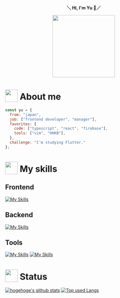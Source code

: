 <div align="center">
  <p>
    <strong>＼ Hi, I'm Yu 🫧／</strong>
  </p>
  <image width="200" src="https://user-images.githubusercontent.com/16290220/216816069-8211b320-bb87-4103-ab70-46b719b9aeb4.gif" />
</div>

# <img src="https://user-images.githubusercontent.com/16290220/216816339-2f0805ea-2880-48d8-bb60-dc68285319fe.gif" width="40" style="vertical-align: bottom;" /> About me

```javascript
const yu = {
  from: "japan",
  job: ["frontend developer", "manager"],
  favorites: {
    code: ["typescript", "react", "firebase"],
    tools: ["vim", "HHKB"],
  },
  challenge: "I'm studying Flutter."
};
```

# <img src="https://user-images.githubusercontent.com/16290220/216816264-5da31030-29d1-4753-a966-76d1133b03f8.gif" width="40" style="vertical-align: bottom;" /> My skills

## Frontend
[![My Skills](https://skillicons.dev/icons?theme=light&i=html,css,js,ts,jquery,react,nextjs,vue,nuxtjs,threejs,tailwind,vite,webpack,gulp,flutter)](https://skillicons.dev)

## Backend
[![My Skills](https://skillicons.dev/icons?theme=light&i=nodejs,php,java,firebase,gcp,graphql,apollo,docker)](https://skillicons.dev)

## Tools
[![My Skills](https://skillicons.dev/icons?theme=light&i=vscode,vim,neovim)](https://skillicons.dev)
[![My Skills](https://skillicons.dev/icons?theme=light&i=xd,photoshop,pr,figma,blender,unity)](https://skillicons.dev)

# <img src="https://user-images.githubusercontent.com/16290220/216816267-f562f480-8cb0-4763-9c88-3d7088f23e37.gif" width="40" style="vertical-align: bottom;" /> Status

[![hogehoge's github stats](https://github-readme-stats.vercel.app/api?username=Yuki-Sakaguchi&theme=default&hide=contribs&count_private=true&show_icons=true&hide_border=true&bg_color=fff&title_color=00E676&icon_color=00E676)](https://github.com/Yuki-Sakaguchi/) [![Top used Langs](https://github-readme-stats.vercel.app/api/top-langs/?username=Yuki-Sakaguchi&layout=compact&theme=default&hide_border=true&bg_color=fff&title_color=00E676&icon_color=000&hide=Logos,html,css,asp,objective-c,c,c++)](https://github.com/Yuki-Sakaguchi/)
